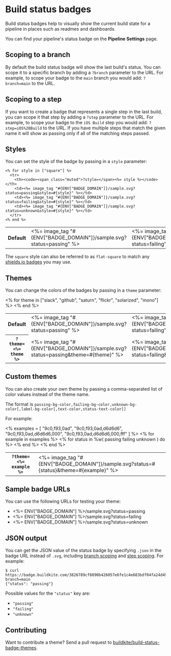 # Build status badges

Build status badges help to visually show the current build state for a pipeline in places such as readmes and dashboards.

You can find your pipeline's status badge on the **Pipeline Settings** page.


## Scoping to a branch

By default the build status badge will show the last build's status. You can scope it to a specific branch by adding a `?branch` parameter to the URL. For example, to scope your badge to the `main` branch you would add: `?branch=main` to the URL.

## Scoping to a step

If you want to create a badge that represents a single step in the last build, you can scope it that step by adding a `?step` parameter to the URL. For example, to scope your badge to the `iOS Build` step you would add: `?step=iOS%20Build` to the URL. If you have multiple steps that match the given name it will show as passing only if all of the matching steps passed.

## Styles

You can set the style of the badge by passing in a `style` parameter:

<!-- vale off -->
<table class="status-badges__examples">
  <tbody>
    <tr>
      <th>Default</th>
      <td><%= image_tag "#{ENV["BADGE_DOMAIN"]}/sample.svg?status=passing" %></td>
      <td><%= image_tag "#{ENV["BADGE_DOMAIN"]}/sample.svg?status=failing" %></td>
      <td><%= image_tag "#{ENV["BADGE_DOMAIN"]}/sample.svg?status=unknown" %></td>
    </tr>

    <% for style in ["square"] %>
      <tr>
        <th><code><span class="muted">?style=</span><%= style %></code></th>
        <td><%= image_tag "#{ENV["BADGE_DOMAIN"]}/sample.svg?status=passing&style=#{style}" %></td>
        <td><%= image_tag "#{ENV["BADGE_DOMAIN"]}/sample.svg?status=failing&style=#{style}" %></td>
        <td><%= image_tag "#{ENV["BADGE_DOMAIN"]}/sample.svg?status=unknown&style=#{style}" %></td>
      </tr>
    <% end %>
  </tbody>
</table>
<!-- vale on -->

The `square` style can also be referred to as `flat-square` to match any [shields.io badges](http://shields.io) you may use.

## Themes

You can change the colors of the badges by passing in a `theme` parameter:

<!-- vale off -->
<table class="status-badges__examples">
  <tbody>
    <tr>
      <th>Default</th>
      <td><%= image_tag "#{ENV["BADGE_DOMAIN"]}/sample.svg?status=passing" %></td>
      <td><%= image_tag "#{ENV["BADGE_DOMAIN"]}/sample.svg?status=failing" %></td>
      <td><%= image_tag "#{ENV["BADGE_DOMAIN"]}/sample.svg?status=unknown" %></td>
    </tr>
    <% for theme in ["slack", "github", "saturn", "flickr", "solarized", "mono"] %>
      <tr>
        <th><code><span class="muted">?theme=</span><%= theme %></code></th>
        <td><%= image_tag "#{ENV["BADGE_DOMAIN"]}/sample.svg?status=passing&theme=#{theme}" %></td>
        <td><%= image_tag "#{ENV["BADGE_DOMAIN"]}/sample.svg?status=failing&theme=#{theme}" %></td>
        <td><%= image_tag "#{ENV["BADGE_DOMAIN"]}/sample.svg?status=unknown&theme=#{theme}" %></td>
      </tr>
    <% end %>
  </tbody>
</table>
<!-- vale on -->

## Custom themes

You can also create your own theme by passing a comma-separated list of color values instead of the theme name.

The format is `passing-bg-color,failing-bg-color,unknown-bg-color[,label-bg-color[,text-color,status-text-color]]`

For example:

<!-- vale off -->
<table class="status-badges__examples">
  <tbody>
    <%
      examples = [
        "9c0,f93,0ad",
        "9c0,f93,0ad,d6d6d6",
        "9c0,f93,0ad,d6d6d6,000",
        "9c0,f93,0ad,d6d6d6,000,fff"
      ]
    %>
    <% for example in examples %>
      <tr>
        <th><code><span class="muted">?theme=</span><%= example %></code></th>
        <% for status in %w( passing failing unknown ) do %>
          <td><%= image_tag "#{ENV["BADGE_DOMAIN"]}/sample.svg?status=#{status}&theme=#{example}" %></td>
        <% end %>
      </tr>
    <% end %>
  </tbody>
</table>
<!-- vale on -->

## Sample badge URLs

You can use the following URLs for testing your theme:

* <%= ENV["BADGE_DOMAIN"] %>/sample.svg?status=passing
* <%= ENV["BADGE_DOMAIN"] %>/sample.svg?status=failing
* <%= ENV["BADGE_DOMAIN"] %>/sample.svg?status=unknown

## JSON output

You can get the JSON value of the status badge by specifying `.json` in the badge URL instead of `.svg`, including [branch scoping](#scoping-to-a-branch) and [step scoping](#scoping-to-a-step). For example:

```shell
$ curl https://badge.buildkite.com/3826789cf8890b426057e6fe1c4e683bdf04fa24d498885489.json?branch=main
{"status": "passing"}
```

Possible values for the `"status"` key are:

* `"passing"`
* `"failing"`
* `"unknown"`

## Contributing

Want to contribute a theme? Send a pull request to [buildkite/build-status-badge-themes](https://github.com/buildkite/build-status-badge-themes).
